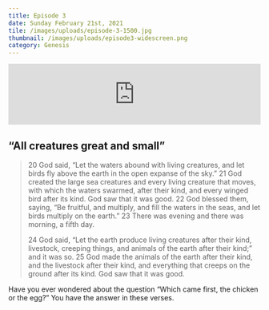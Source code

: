 ```yaml
---
title: Episode 3
date: Sunday February 21st, 2021
tile: /images/uploads/episode-3-1500.jpg
thumbnail: /images/uploads/episode3-widescreen.png
category: Genesis
---
```

<iframe title="0003 - All creatures great and small" height="122" width="100%" style="border: none;" scrolling="no" data-name="pb-iframe-player" src="https://www.podbean.com/media/player/djmn4-fb6070?from=pb6admin&download=1&version=1&auto=0&share=1&download=1&rtl=0&fonts=Helvetica&skin=1&pfauth=&btn-skin=107"></iframe>

## “All creatures great and small”

> 20 God said, “Let the waters abound with living creatures, and let birds fly above the earth in the open expanse of the sky.” 21 God created the large sea creatures and every living creature that moves, with which the waters swarmed, after their kind, and every winged bird after its kind. God saw that it was good. 22 God blessed them, saying, “Be fruitful, and multiply, and fill the waters in the seas, and let birds multiply on the earth.” 23 There was evening and there was morning, a fifth day.
>
> 24 God said, “Let the earth produce living creatures after their kind, livestock, creeping things, and animals of the earth after their kind;” and it was so. 25 God made the animals of the earth after their kind, and the livestock after their kind, and everything that creeps on the ground after its kind. God saw that it was good.

Have you ever wondered about the question “Which came first, the chicken or the egg?” You have the answer in these verses.